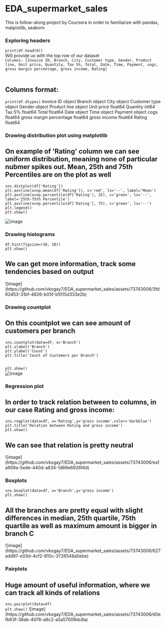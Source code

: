 # EDA_supermarket_sales
This is follow-along project by Coursera in order to familiarize with pandas, matplotlib, seaborn

<h3>Exploring headers</h3>
<code>print(df.head(0))</code><br>
Will provide us with the top row of our dataset<br>
<code>Columns: [Invoice ID, Branch, City, Customer type, Gender, Product line, Unit price, Quantity, Tax 5%, Total, Date, Time, Payment, cogs, gross margin percentage, gross income, Rating]
</code><br>
<h2>Columns format: </h2>
<code>print(df.dtypes)</code>
<textbox>
Invoice ID                  object
Branch                      object
City                        object
Customer type               object
Gender                      object
Product line                object
Unit price                 float64
Quantity                     int64
Tax 5%                     float64
Total                      float64
Date                        object
Time                        object
Payment                     object
cogs                       float64
gross margin percentage    float64
gross income               float64
Rating                     float64
  </textbox>
<h3>Drawing distribution plot using matplotlib</h3>
<h2>On example of 'Rating' column we can see uniform distribution, meaning none of particular nubmer spikes out. Mean, 25th and 75th Percentiles are on the plot as well</h2>
<code>sns.distplot(df['Rating'])
plt.axvline(x=np.mean(df['Rating']), c='red', ls='--', label='Mean')
plt.axvline(x=np.percentile(df['Rating'], 25), c='green', ls='--', label='25th-75th Percentile')
plt.axvline(x=np.percentile(df['Rating'], 75), c='green', ls='--')
plt.legend()
plt.show()</code><br>

![image](https://github.com/vkogay7/EDA_supermarket_sales/assets/73743006/78b07794-e6d6-4536-9ecf-334ab4e36e46)

<h3>Drawing histograms</h3>
<code>df.hist(figsize=(10, 10))
plt.show()</code><br>
<h2>We can get more information, track some tendencies based on output</h2>
![image](https://github.com/vkogay7/EDA_supermarket_sales/assets/73743006/3fd62453-31bf-4826-b05f-b1015d333e2b)

<h3>Drawing countplot</h3>
<h2>On this countplot we can see amount of customers per branch</h2>
<code>sns.countplot(data=df, x='Branch')
plt.xlabel('Branch')
plt.ylabel('Count')
plt.title('Count of Customers per Branch')

plt.show()</code><br>
![image](https://github.com/vkogay7/EDA_supermarket_sales/assets/73743006/32716b1f-b279-4aae-86b2-e7b6c4837349)
<h3>Regression plot</h3>
<h2>In order to track relation between to columns, in our case Rating and gross income:</h2>
<code>sns.regplot(data=df, x='Rating',y='gross income',color='darkblue')
plt.title('Relation between Rating and gross income')
plt.show()</code>
<h2>We can see that relation is pretty neutral</h2>
![image](https://github.com/vkogay7/EDA_supermarket_sales/assets/73743006/ea1a959a-5ede-440d-a834-1d69e6926f4d)
<h3>Boxplots</h3>
<code>sns.boxplot(data=df, x='Branch',y='gross income')
plt.show()</code>
<h2>All the branches are pretty equal with slight differences in median, 25th quartile, 75th quartile as well as maximum amount is bigger in branch C</h2>
![image](https://github.com/vkogay7/EDA_supermarket_sales/assets/73743006/627add97-e03d-4cf2-910c-3726548a5ebe)
<h3>Pairplots</h3>
<h2>Huge amount of useful information, where we can track all kinds of relations</h2>
<code>sns.pairplot(data=df)
plt.show()</code>
![image](https://github.com/vkogay7/EDA_supermarket_sales/assets/73743006/d0efb63f-38ab-4076-a9c2-a5a57009dc8a)



